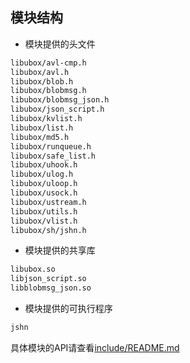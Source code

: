 
## 模块结构

* 模块提供的头文件

```txt
libubox/avl-cmp.h
libubox/avl.h  
libubox/blob.h 
libubox/blobmsg.h  
libubox/blobmsg_json.h 
libubox/json_script.h 
libubox/kvlist.h 
libubox/list.h
libubox/md5.h 
libubox/runqueue.h 
libubox/safe_list.h 
libubox/uhook.h 
libubox/ulog.h 
libubox/uloop.h 
libubox/usock.h
libubox/ustream.h
libubox/utils.h
libubox/vlist.h
libubox/sh/jshn.h
```

* 模块提供的共享库

```txt
libubox.so
libjson_script.so
libblobmsg_json.so
```

* 模块提供的可执行程序

```txt
jshn
```

具体模块的API请查看[include/README.md](./include/README.md)